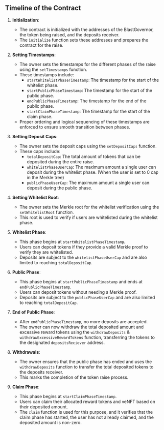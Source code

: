 
## Timeline of the Contract

1. **Initialization**: 
    - The contract is initialized with the addresses of the BlastGovernor, the token being raised, and the deposits receiver.
    - The `initialize` function sets these addresses and prepares the contract for the raise.

2. **Setting Timestamps**: 
    - The owner sets the timestamps for the different phases of the raise using the `setTimestamps` function.
    - These timestamps include:
        - `startWhitelistPhaseTimestamp`: The timestamp for the start of the whitelist phase.
        - `startPublicPhaseTimestamp`: The timestamp for the start of the public phase.
        - `endPublicPhaseTimestamp`: The timestamp for the end of the public phase.
        - `startClaimPhaseTimestamp`: The timestamp for the start of the claim phase.
    - Proper ordering and logical sequencing of these timestamps are enforced to ensure smooth transition between phases.

3. **Setting Deposit Caps**: 
    - The owner sets the deposit caps using the `setDepositCaps` function.
    - These caps include:
        - `totalDepositCap`: The total amount of tokens that can be deposited during the entire raise.
        - `whitelistPhaseUserCap`: The maximum amount a single user can deposit during the whitelist phase. (When the user is set to 0 cap in the Merkle tree)
        - `publicPhaseUserCap`: The maximum amount a single user can deposit during the public phase.

4. **Setting Whitelist Root**: 
    - The owner sets the Merkle root for the whitelist verification using the `setWhitelistRoot` function.
    - This root is used to verify if users are whitelisted during the whitelist phase.

5. **Whitelist Phase**: 
    - This phase begins at `startWhitelistPhaseTimestamp`.
    - Users can deposit tokens if they provide a valid Merkle proof to verify they are whitelisted.
    - Deposits are subject to the `whitelistPhaseUserCap` and are also limited to reaching `totalDepositCap`.

6. **Public Phase**: 
    - This phase begins at `startPublicPhaseTimestamp` and ends at `endPublicPhaseTimestamp`.
    - Users can deposit tokens without needing a Merkle proof.
    - Deposits are subject to the `publicPhaseUserCap` and are also limited to reaching `totalDepositCap`.

7. **End of Public Phase**: 
    - After `endPublicPhaseTimestamp`, no more deposits are accepted.
    - The owner can now withdraw the total deposited amount and excessive reward tokens using the `withdrawDeposits` & `withdrawExcessiveRewardTokens` function, transferring the tokens to the designated `depositsReciever` address.

8. **Withdrawals**: 
    - The owner ensures that the public phase has ended and uses the `withdrawDeposits` function to transfer the total deposited tokens to the deposits receiver.
    - This marks the completion of the token raise process.

9. **Claim Phase**: 
    - This phase begins at `startClaimPhaseTimestamp`.
    - Users can claim their allocated reward tokens and veNFT based on their deposited amount.
    - The `claim` function is used for this purpose, and it verifies that the claim phase has started, the user has not already claimed, and the deposited amount is non-zero.

